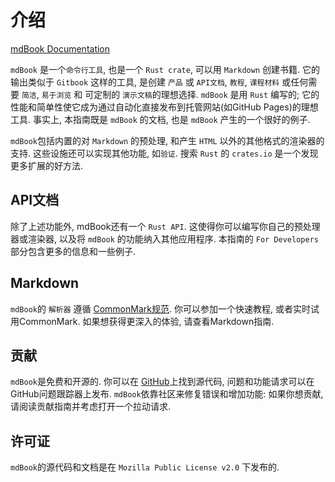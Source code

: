 # 介绍

[mdBook Documentation](https://rust-lang.github.io/mdBook/)

`mdBook` 是一个`命令行工具`, 也是一个 `Rust crate`, 可以用 `Markdown` 创建书籍.
它的输出类似于 `Gitbook` 这样的工具, 是创建 `产品` 或 `API文档`, `教程`, `课程材料`
或任何需要 `简洁`,  `易于浏览` 和 可定制的 `演示文稿`的理想选择.
`mdBook` 是用 `Rust` 编写的; 它的性能和简单性使它成为通过自动化直接发布到托管网站(如GitHub Pages)的理想工具.
事实上, 本指南既是 `mdBook` 的文档, 也是 `mdBook` 产生的一个很好的例子.

`mdBook`包括内置的对 `Markdown` 的预处理, 和产生 `HTML` 以外的其他格式的渲染器的支持.
这些设施还可以实现其他功能, 如`验证`. 搜索 `Rust` 的 `crates.io` 是一个发现更多扩展的好方法.

## API文档

除了上述功能外, mdBook还有一个 `Rust API`.
这使得你可以编写你自己的预处理器或渲染器, 以及将 `mdBook` 的功能纳入其他应用程序.
本指南的 `For Developers` 部分包含更多的信息和一些例子.

## Markdown

`mdBook`的 `解析器` 遵循 [CommonMark规范](https://commonmark.org/).
你可以参加一个快速教程, 或者实时试用CommonMark. 如果想获得更深入的体验, 请查看Markdown指南.

## 贡献

`mdBook`是免费和开源的. 你可以在 [GitHub](https://github.com/rust-lang/mdBook)上找到源代码, 问题和功能请求可以在GitHub问题跟踪器上发布.
`mdBook`依靠社区来修复错误和增加功能: 如果你想贡献, 请阅读贡献指南并考虑打开一个拉动请求.

## 许可证

`mdBook`的源代码和文档是在 `Mozilla Public License v2.0` 下发布的.
